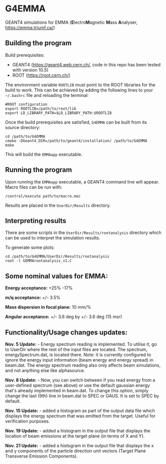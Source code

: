 # G4EMMA

GEANT4 simulations for EMMA (**E**lectro**M**agnetic **M**ass **A**nalyser, https://emma.triumf.ca/)

## Building the program

Build prerequisites:

* GEANT4 (https://geant4.web.cern.ch/, code in this repo has been tested with version 10.5)
* ROOT (https://root.cern.ch/)

The environment variable `ROOTLIB` must point to the ROOT libraries for the build to work.  This can be achieved by adding the following lines to your `~/.bashrc` file and reloading the terminal: 

```
#ROOT configuration
export ROOTLIB=/path/to/root/lib
export LD_LIBRARY_PATH=$LD_LIBRARY_PATH:$ROOTLIB
```

Once the build prerequisites are satisfied, `G4EMMA` can be built from its source directory:

```
cd /path/to/G4EMMA
cmake -DGeant4_DIR=/path/to/geant4/installation/ /path/to/G4EMMA
make
```

This will build the `EMMAapp` executable.

## Running the program

Upon running the `EMMAapp` executable, a GEANT4 command line will appear.  Macro files can be run with:

```
/control/execute path/to/macro.mac
```

Results are placed in the `UserDir/Results` directory.

## Interpreting results

There are some scripts in the `UserDir/Results/rootanalysis` directory which can be used to interpret the simulation results.

To generate some plots:

```
cd /path/to/G4EMMA/UserDir/Results/rootanalysis
root -l GEMMArootanalysis_v1.C
```

## Some nominal values for EMMA: 

**Energy acceptance:** +25% -17%

**m/q acceptance:** +/- 3.5%

**Mass dispersion in focal plane:** 10 mm/%

**Angular acceptance:** +/- 3.6 deg by +/- 3.6 deg (15 msr)


## Functionality/Usage changes updates: 

**Nov. 5 Update:** - Energy spectrum reading is implemented. To utilise it, 
go to UserDir where the rest of the input files are located. The 
spectrum, energySpectrum.dat, is located there. Note: it is currently 
configured to ignore the energy input information (beam energy and 
energy spread) in beam.dat. The energy spectrum reading also only 
affects beam simulations, and not anything else like alphasource. 

**Nov. 8 Update:** - Now, you can switch between if you read energy from a 
user-defined spectrum (see above) or use the default gaussian energy that's 
already implemented in beam.dat. 
To change this option, simply change the last (9th) line in beam.dat to 
SPEC or GAUS. It is set to SPEC by default. 

**Nov. 15 Update:** - added a histogram as part of the output data file which
displays the energy spectrum that was emitted from the target. Useful
for verification purposes. 

**Nov. 19 Update:** - added a histogram in the output file that displays the 
location of beam emissions at the target plane (in terms of X and Y). 

**Nov. 21 Update:** - added a histogram in the output file that displays the 
x and y components of the particle direction unit vectors (Target Plane
Transverse Emission Components).   

